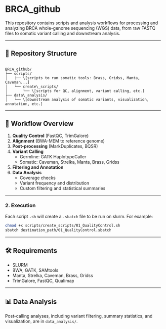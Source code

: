 # BRCA_github

This repository contains scripts and analysis workflows for processing and analyzing BRCA whole-genome sequencing (WGS) data, from raw FASTQ files to somatic variant calling and downstream analysis.

---

## 📁 Repository Structure

```

BRCA_github/
├── scripts/
│   ├── \[scripts to run somatic tools: Brass, Gridss, Manta, Caveman...]
│   └── create\_scripts/
│       └── \[scripts for QC, alignment, variant calling, etc.]
├── data\_analysis/
│   └── \[downstream analysis of somatic variants, visualization, annotation, etc.]

```

---

## 🔬 Workflow Overview

1. **Quality Control** (FastQC, TrimGalore)
2. **Alignment** (BWA-MEM to reference genome)
3. **Post-processing** (MarkDuplicates, BQSR)
4. **Variant Calling**
   - Germline: GATK HaplotypeCaller
   - Somatic: Caveman, Strelka, Manta, Brass, Gridss
5. **Filtering and Annotation**
6. **Data Analysis**
   - Coverage checks
   - Variant frequency and distribution
   - Custom filtering and statistical summaries

---


### 2. Execution

Each script `.sh` will create a `.sbatch` file to be run on slurm. For example:

```bash
chmod +x scripts/create_scripts/01_QualityControl.sh
sbatch destination_path/01_QualityControl.sbatch
```

---

## 🛠 Requirements

* SLURM
* BWA, GATK, SAMtools
* Manta, Strelka, Caveman, Brass, Gridss
* TrimGalore, FastQC, Qualimap

---

## 📊 Data Analysis

Post-calling analyses, including variant filtering, summary statistics, and visualization, are in `data_analysis/`.

